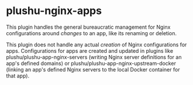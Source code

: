 # plushu-nginx-apps

This plugin handles the general bureaucratic management for Nginx
configurations around *changes* to an app, like its renaming or deletion.

This plugin does not handle any actual *creation* of Nginx configurations for
apps. Configurations for apps are created and updated in plugins like
plushu/plushu-app-nginx-servers (writing Nginx server definitions for an app's
defined domains) or plushu/plushu-app-nginx-upstream-docker (linking an app's
defined Nginx servers to the local Docker container for that app).
